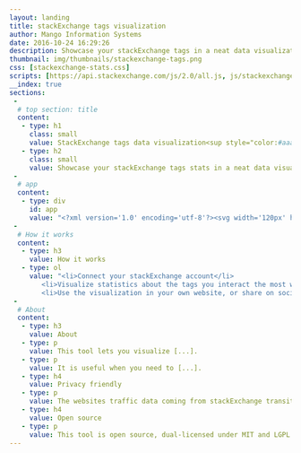 ```yaml
---
layout: landing
title: stackExchange tags visualization
author: Mango Information Systems
date: 2016-10-24 16:29:26
description: Showcase your stackExchange tags in a neat data visualization. Works on stackOverflow as well as the other stackExchange network sites.
thumbnail: img/thumbnails/stackexchange-tags.png
css: [stackexchange-stats.css]
scripts: [https://api.stackexchange.com/js/2.0/all.js, js/stackexchange-stats.js]
__index: true
sections:
 -
  # top section: title
  content:
   - type: h1
     class: small
     value: StackExchange tags data visualization<sup style="color:#aaa;">beta</sup>
   - type: h2
     class: small
     value: Showcase your stackExchange tags stats in a neat data visualization.
 -
  # app
  content:
   - type: div
     id: app
     value: "<?xml version='1.0' encoding='utf-8'?><svg width='120px' height='120px' xmlns='http://www.w3.org/2000/svg' viewBox='0 0 100 100' preserveAspectRatio='xMidYMid' class='uil-ripple'><rect x='0' y='0' width='100' height='100' fill='none' class='bk'></rect><g> <animate attributeName='opacity' dur='2s' repeatCount='indefinite' begin='0s' keyTimes='0;0.33;1' values='1;1;0'></animate><circle cx='50' cy='50' r='40' stroke='#565656' fill='none' stroke-width='6' stroke-linecap='round'><animate attributeName='r' dur='2s' repeatCount='indefinite' begin='0s' keyTimes='0;0.33;1' values='0;22;44'></animate></circle></g><g><animate attributeName='opacity' dur='2s' repeatCount='indefinite' begin='1s' keyTimes='0;0.33;1' values='1;1;0'></animate><circle cx='50' cy='50' r='40' stroke='#FF6600' fill='none' stroke-width='6' stroke-linecap='round'><animate attributeName='r' dur='2s' repeatCount='indefinite' begin='1s' keyTimes='0;0.33;1' values='0;22;44'></animate></circle></g></svg><br><small>Loading...</small>"
 -
  # How it works
  content:
   - type: h3
     value: How it works
   - type: ol
     value: "<li>Connect your stackExchange account</li>
		<li>Visualize statistics about the tags you interact the most with on stackExchange</li>
		<li>Use the visualization in your own website, or share on social media...</li>"
 -
  # About
  content:
   - type: h3
     value: About
   - type: p
     value: This tool lets you visualize [...].
   - type: p
     value: It is useful when you need to [...].
   - type: h4
     value: Privacy friendly
   - type: p
     value: The websites traffic data coming from stackExchange transits directly from stackExchange to your browser screen, without ever passing through our servers.
   - type: h4
     value: Open source
   - type: p
     value: This tool is open source, dual-licensed under MIT and LGPL. You can find the source code of this app <a href="https://github.com/Mango-information-systems/mango-is-website/">here</a>.
---
```

